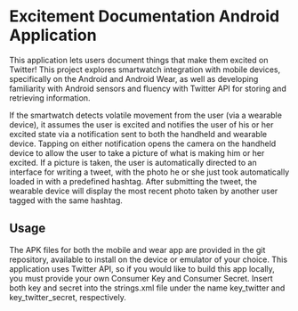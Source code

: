 # Excitement Documentation Android Application
 
This application lets users document things that make them excited on Twitter! This project explores smartwatch integration with mobile devices, specifically on the Android and Android Wear, as well as developing familiarity with Android sensors and fluency with Twitter API for storing and retrieving information.
 
If the smartwatch detects volatile movement from the user (via a wearable device), it assumes the user is excited and notifies the user of his or her excited state via a notification sent to both the handheld and wearable device. Tapping on either notification opens the camera on the handheld device to allow the user to take a picture of what is making him or her excited. If a picture is taken, the user is automatically directed to an interface for writing a tweet, with the photo he or she just took automatically loaded in with a predefined hashtag. After submitting the tweet, the wearable device will display the most recent photo taken by another user tagged with the same hashtag.


## Usage

The APK files for both the mobile and wear app are provided in the git repository, available to install on the device or emulator of your choice. This application uses Twitter API, so if you would like to build this app locally, you must provide your own Consumer Key and Consumer Secret. Insert both key and secret into the strings.xml file under the name key_twitter and key_twitter_secret, respectively.